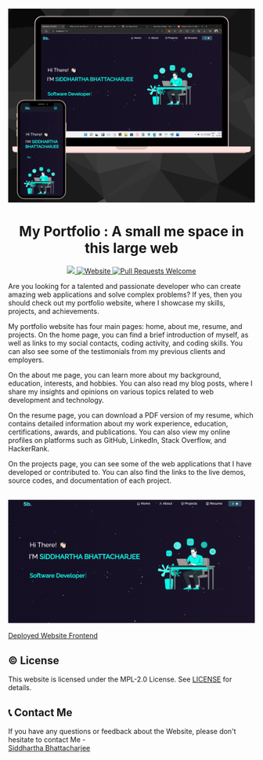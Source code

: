 <p align="center">
  <a href="https://team-allies-gen-ai-rush2023-tl7z.vercel.app/">
    <img alt = "Img1" src = "./Images/img1.png">
  </a>
</p>
<h1 align="center" >My Portfolio : A small me space in this large web</h1>
<p align="center">
  <a href="LICENSE.txt">
  <img src="https://img.shields.io/badge/license-MPL 2.0-blue.svg">
  </a>
  <a href="https://siddhartha-portfolio.vercel.app/">
    <img alt="Website" src="https://img.shields.io/badge/-website-blue">
  </a>
  <a href="http://makeapullrequest.com">
    <img alt="Pull Requests Welcome" src="https://img.shields.io/badge/PRs-welcome-brightgreen.svg?style=flat">
  </a>
  
</p>

Are you looking for a talented and passionate developer who can create amazing web applications and solve complex problems? If yes, then you should check out my portfolio website, where I showcase my skills, projects, and achievements.

My portfolio website has four main pages: home, about me, resume, and projects. On the home page, you can find a brief introduction of myself, as well as links to my social contacts, coding activity, and coding skills. You can also see some of the testimonials from my previous clients and employers.

On the about me page, you can learn more about my background, education, interests, and hobbies. You can also read my blog posts, where I share my insights and opinions on various topics related to web development and technology.

On the resume page, you can download a PDF version of my resume, which contains detailed information about my work experience, education, certifications, awards, and publications. You can also view my online profiles on platforms such as GitHub, LinkedIn, Stack Overflow, and HackerRank.

On the projects page, you can see some of the web applications that I have developed or contributed to. You can also find the links to the live demos, source codes, and documentation of each project. 

<br>
<img alt = "Img0" src = "./Images/img0.png">
<br>

<a href="https://siddhartha-portfolio.vercel.app/">Deployed Website Frontend</a>    


## ©️ License
This website is licensed under the MPL-2.0 License. See <a href="LICENSE.txt">LICENSE</a> for details.


## 📞 Contact Me
If you have any questions or feedback about the Website, please don't hesitate to contact Me - 
<br>
<a href="https://linktr.ee/SiddharthaBhattacharjee"> Siddhartha Bhattacharjee </a> <br>






